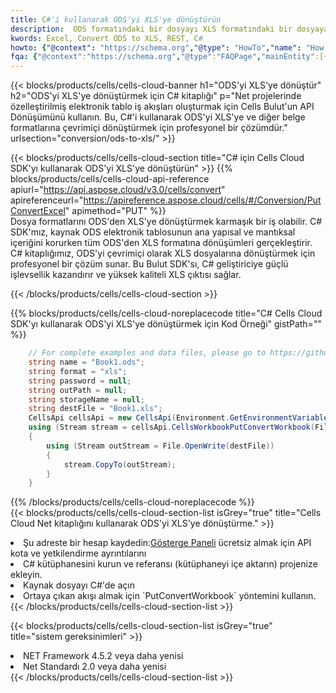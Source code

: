 ```yaml
---
title: C#'i kullanarak ODS'yi XLS'ye dönüştürün
description:  ODS formatındaki bir dosyayı XLS formatındaki bir dosyaya dönüştürmek için C# için Aspose.Cells Cloud SDK'yı kullanma.
kwords: Excel, Convert ODS to XLS, REST, C#
howto: {"@context": "https://schema.org","@type": "HowTo","name": "How to convert ODS to XLS using the Cells Cloud Net library.","description": "How to convert ODS to XLS using the Cells Cloud Net library.","image": {"@type": "ImageObject"},"url": "/net/conversion/ods-to-xls/","step": [{ "@type": "HowToStep","name": "How to convert ODS to XLS using the Cells Cloud Net library. step 1", "image": {"@type": "ImageObject",},"url": "/net/conversion/ods-to-xls/","text": "Register an account at <a href='https://dashboard.aspose.cloud/'>Dashboard</a> to get free API quota & authorization details",},{ "@type": "HowToStep","name": "How to convert ODS to XLS using the Cells Cloud Net library. step 1", "image": {"@type": "ImageObject",},"url": "/net/conversion/ods-to-xls/","text": "Install C# library and add the reference (import the library) to your project.",},{ "@type": "HowToStep","name": "How to convert ODS to XLS using the Cells Cloud Net library. step 1", "image": {"@type": "ImageObject",},"url": "/net/conversion/ods-to-xls/","text": "Open the source file in C#",},{ "@type": "HowToStep","name": "How to convert ODS to XLS using the Cells Cloud Net library. step 1", "image": {"@type": "ImageObject",},"url": "/net/conversion/ods-to-xls/","text": "Use the `PutConvertWorkbook` method to retrieve the resulting stream.",}, ],"supply": {"@type": "HowToSupply","name": "document"},"tool": [{"@type": "HowToTool","name": "Visual Studio, Visual Studio Code, Rider "},{"@type": "HowToTool","name": "Aspose Cells"}],"totalTime": "PT6M"}
fqa: {"@context":"https://schema.org","@type":"FAQPage","mainEntity":[{"@type":"Question","name":"Why convert file formats in C# using REST API?","acceptedAnswer":{"@type":"Answer","text":"Documents are encoded in many ways, and some files may be incompatible with the software you use. To open and read such files, just convert them to appropriate file formats.<br/><ol><li>Install .NET SDK and add the reference (import the library) to your project.</li><li>Open the source file in C# using REST API.</li><li>Call the PutConvertWorkbookRequest() method, passing an output filename with required extension.</li><li>Get the result of conversion as a separate file.</li></ol>"}},{"@type":"Question","name":"What file formats can I convert with your C# library?","acceptedAnswer":{"@type":"Answer","text":"We support a variety of file formats for conversion using .NET library, including XLSX, Excel, xls , PDF, CSV, HTML, Markdown, XML, PNG, JPG, TIFF, Json, TXT and many more."}},{"@type":"Question","name":"What is the maximum allowed file size for conversion using this .NET library?","acceptedAnswer":{"@type":"Answer","text":"There are no file size limits for format conversions using .NET library."}}]}
---
```

{{< blocks/products/cells/cells-cloud-banner h1="ODS\'yi XLS\'ye dönüştür" h2="ODS\'yi XLS\'ye dönüştürmek için C# kitaplığı" p="Net projelerinde özelleştirilmiş elektronik tablo iş akışları oluşturmak için Cells Bulut\'un API Dönüşümünü kullanın. Bu, C#\'i kullanarak ODS\'yi XLS\'ye ve diğer belge formatlarına çevrimiçi dönüştürmek için profesyonel bir çözümdür." urlsection="conversion/ods-to-xls/" >}}

{{< blocks/products/cells/cells-cloud-section title="C# için Cells Cloud SDK\'yı kullanarak ODS\'yi XLS\'ye dönüştürün" >}}
{{% blocks/products/cells/cells-cloud-api-reference apiurl="https://api.aspose.cloud/v3.0/cells/convert" apireferenceurl="https://apireference.aspose.cloud/cells/#/Conversion/PutConvertExcel" apimethod="PUT" %}}
<br/>
Dosya formatlarını ODS'den XLS'ye dönüştürmek karmaşık bir iş olabilir. C# SDK'mız, kaynak ODS elektronik tablosunun ana yapısal ve mantıksal içeriğini korurken tüm ODS'den XLS formatına dönüşümleri gerçekleştirir. C# kitaplığımız, ODS'yi çevrimiçi olarak XLS dosyalarına dönüştürmek için profesyonel bir çözüm sunar. Bu Bulut SDK'sı, C# geliştiriciye güçlü işlevsellik kazandırır ve yüksek kaliteli XLS çıktısı sağlar.

{{< /blocks/products/cells/cells-cloud-section >}}

{{% blocks/products/cells/cells-cloud-noreplacecode title="C# Cells Cloud SDK\'yı kullanarak ODS\'yi XLS\'ye dönüştürmek için Kod Örneği" gistPath="" %}}
 
```cs
    // For complete examples and data files, please go to https://github.com/aspose-cells-cloud/aspose-cells-cloud-dotnet/
    string name = "Book1.ods";
    string format = "xls";
    string password = null;
    string outPath = null;
    string storageName = null;
    string destFile = "Book1.xls";
    CellsApi cellsApi = new CellsApi(Environment.GetEnvironmentVariable("ProductClientId"), Environment.GetEnvironmentVariable("ProductClientSecret"));
    using (Stream stream = cellsApi.CellsWorkbookPutConvertWorkbook(File.OpenRead(name), format, password, outPath, storageName))
    {
        using (Stream outStream = File.OpenWrite(destFile))
        {
            stream.CopyTo(outStream);
        }
    }
```
 
{{% /blocks/products/cells/cells-cloud-noreplacecode %}}
<br/>
{{< blocks/products/cells/cells-cloud-section-list isGrey="true" title="Cells Cloud Net kitaplığını kullanarak ODS\'yi XLS\'ye dönüştürme." >}}
<li> Şu adreste bir hesap kaydedin:<a href="https://dashboard.aspose.cloud/">Gösterge Paneli</a> ücretsiz almak için API kota ve yetkilendirme ayrıntılarını</li>
<li>C# kütüphanesini kurun ve referansı (kütüphaneyi içe aktarın) projenize ekleyin.</li>
<li>Kaynak dosyayı C#'de açın</li>
<li>Ortaya çıkan akışı almak için `PutConvertWorkbook` yöntemini kullanın.</li>
{{< /blocks/products/cells/cells-cloud-section-list >}}

{{< blocks/products/cells/cells-cloud-section-list isGrey="true" title="sistem gereksinimleri" >}}
<li>NET Framework 4.5.2 veya daha yenisi</li>
<li>Net Standardı 2.0 veya daha yenisi</li>
{{< /blocks/products/cells/cells-cloud-section-list >}}
